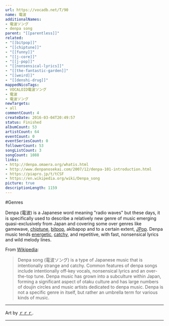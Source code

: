 ```yaml
---
url: https://vocadb.net/T/90
name: 電波
additionalNames: 
- 電波ソング
- denpa song
parent: "[[parentless]]"
related:
- "[[bitpop]]"
- "[[chiptune]]"
- "[[funny]]"
- "[[j-core]]"
- "[[j-pop]]"
- "[[nonsensical-lyrics]]"
- "[[the-fantastic-garden]]"
- "[[weird]]"
- "[[denshi-drug]]"
mappedNicoTags:
- VOCALOID電波ソング
- 電波
- 電波ソング
newTargets:
- all
commentCount: 4
createDate: 2016-03-04T20:49:57
status: Finished
albumCount: 53
artistCount: 64
eventCount: 0
eventSeriesCount: 0
followerCount: 53
songListCount: 3
songCount: 1088
links: 
- http://denpa.omaera.org/whatis.html
- http://www.denpanosekai.com/2007/12/denpa-101-introduction.html
- https://piapro.jp/t/tCSF
- https://en.wikipedia.org/wiki/Denpa_song
picture: true
descriptionLength: 1159
---
```


#Genres

Denpa (電波) is a Japanese word meaning "radio waves" but these days, it is specifically used to describe a relatively new genre of music emerging quasi-exclusively from Japan and covering some over genres like gamewave, [chiptune](https://vocadb.net/T/62/chiptune), [bitpop](https://vocadb.net/T/1575/bitpop), akibapop and to a certain extent, [JPop](https://vocadb.net/T/1654/j-pop). Denpa music tends [energetic](https://vocadb.net/T/9001/energetic), [catchy](https://vocadb.net/T/4564/catchy), and repetitive, with fast, nonsensical lyrics and wild melody lines.

From [Wikipedia](https://en.wikipedia.org/wiki/Denpa_song):
>Denpa song (電波ソング) is a type of Japanese music that is intentionally strange and catchy. Common features of denpa songs include intentionally off-key vocals, nonsensical lyrics and an over-the-top tune. Denpa music has grown into a subculture within Japan, forming a significant aspect of otaku culture and has large numbers of doujin circles and music artists dedicated to denpa music. Denpa is not a specific genre in itself, but rather an umbrella term for various kinds of music.

---
Art by [	ｒｒｒ](https://vocadb.net/Ar/59728).

---

